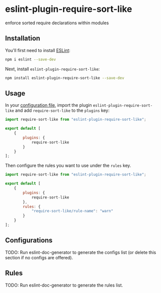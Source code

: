 # eslint-plugin-require-sort-like

enforce sorted require declarations within modules

## Installation

You'll first need to install [ESLint](https://eslint.org/):

```sh
npm i eslint --save-dev
```

Next, install `eslint-plugin-require-sort-like`:

```sh
npm install eslint-plugin-require-sort-like --save-dev
```

## Usage

In your [configuration file](https://eslint.org/docs/latest/use/configure/configuration-files#configuration-file), import the plugin `eslint-plugin-require-sort-like` and add `require-sort-like` to the `plugins` key:

```js
import require-sort-like from "eslint-plugin-require-sort-like";

export default [
    {
        plugins: {
            require-sort-like
        }
    }
];
```


Then configure the rules you want to use under the `rules` key.

```js
import require-sort-like from "eslint-plugin-require-sort-like";

export default [
    {
        plugins: {
            require-sort-like
        },
        rules: {
            "require-sort-like/rule-name": "warn"
        }
    }
];
```



## Configurations

<!-- begin auto-generated configs list -->
TODO: Run eslint-doc-generator to generate the configs list (or delete this section if no configs are offered).
<!-- end auto-generated configs list -->



## Rules

<!-- begin auto-generated rules list -->
TODO: Run eslint-doc-generator to generate the rules list.
<!-- end auto-generated rules list -->



